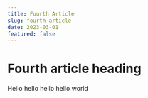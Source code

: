 ```yaml
---
title: Fourth Article
slug: fourth-article
date: 2023-03-01
featured: false
---
```


# Fourth article heading

Hello hello hello hello world